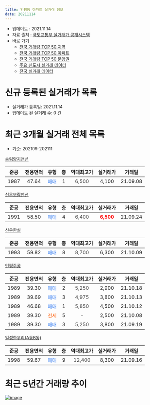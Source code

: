 ```yaml
---
title: 인평동 아파트 실거래 정보
date: 20211114
---
```


* 업데이트 : 2021.11.14
* 자료 출처 : [국토교통부 실거래가 공개시스템](http://rt.molit.go.kr)
* 바로 가기
    * [전국 거래량 TOP 50 지역](https://apt-info.github.io/apt-trade-info/tr)
    * [전국 거래량 TOP 50 아파트](https://apt-info.github.io/apt-trade-info/ta)
    * [전국 거래량 TOP 50 분양권](https://apt-info.github.io/apt-trade-info/tb)
    * [주요 신도시 실거래 데이터](https://apt-info.github.io/apt-trade-info/newtown)
    * [전국 실거래 데이터](https://apt-info.github.io/apt-trade-info/all)



<script async src="https://pagead2.googlesyndication.com/pagead/js/adsbygoogle.js"></script>
<!-- 기본광고 -->
<ins class="adsbygoogle"
     style="display:block"
     data-ad-client="ca-pub-1142216861245946"
     data-ad-slot="4805727019"
     data-ad-format="auto"
     data-full-width-responsive="true"></ins>
<script>
     (adsbygoogle = window.adsbygoogle || []).push({});
</script>


# 신규 등록된 실거래가 목록

* 실거래가 등록일: 2021.11.14
* 업데이트 된 실거래 수: 0 건




<script async src="https://pagead2.googlesyndication.com/pagead/js/adsbygoogle.js"></script>
<!-- 기본광고 -->
<ins class="adsbygoogle"
     style="display:block"
     data-ad-client="ca-pub-1142216861245946"
     data-ad-slot="4805727019"
     data-ad-format="auto"
     data-full-width-responsive="true"></ins>
<script>
     (adsbygoogle = window.adsbygoogle || []).push({});
</script>


# 최근 3개월 실거래 전체 목록
* 기준: 202109-202111


[송림양지맨션](https://search.naver.com/search.naver?query=%EC%86%A1%EB%A6%BC%EC%96%91%EC%A7%80%EB%A7%A8%EC%85%98)

|준공|전용면적|유형|층|역대최고가|실거래가|거래일|
|:---:|:---:|:---:|:---:|:---:|:---:|:---:|
|1987|47.64|<span style="color:#4285F3">매매</span>|1|<span style="color:#444444">6,500</span>|4,100|21.09.08|

[신우보람맨션](https://search.naver.com/search.naver?query=%EC%8B%A0%EC%9A%B0%EB%B3%B4%EB%9E%8C%EB%A7%A8%EC%85%98)

|준공|전용면적|유형|층|역대최고가|실거래가|거래일|
|:---:|:---:|:---:|:---:|:---:|:---:|:---:|
|1991|58.50|<span style="color:#4285F3">매매</span>|4|<span style="color:#444444">6,400</span>|<b><span style="color:#FF0000">6,500</span></b>|21.09.24|

[신우한실](https://search.naver.com/search.naver?query=%EC%8B%A0%EC%9A%B0%ED%95%9C%EC%8B%A4)

|준공|전용면적|유형|층|역대최고가|실거래가|거래일|
|:---:|:---:|:---:|:---:|:---:|:---:|:---:|
|1993|59.82|<span style="color:#4285F3">매매</span>|8|<span style="color:#444444">8,700</span>|6,300|21.10.09|

[인평주공](https://search.naver.com/search.naver?query=%EC%9D%B8%ED%8F%89%EC%A3%BC%EA%B3%B5)

|준공|전용면적|유형|층|역대최고가|실거래가|거래일|
|:---:|:---:|:---:|:---:|:---:|:---:|:---:|
|1989|39.30|<span style="color:#4285F3">매매</span>|2|<span style="color:#444444">5,250</span>|2,900|21.10.18|
|1989|39.69|<span style="color:#4285F3">매매</span>|3|<span style="color:#444444">4,975</span>|3,800|21.10.13|
|1989|46.68|<span style="color:#4285F3">매매</span>|1|<span style="color:#444444">5,850</span>|4,500|21.10.12|
|1989|39.30|<span style="color:#FF5A00">전세</span>|5|<span style="color:#444444">-</span>|2,500|21.10.08|
|1989|39.30|<span style="color:#4285F3">매매</span>|3|<span style="color:#444444">5,250</span>|3,800|21.09.19|

[일성한우리(A동B동)](https://search.naver.com/search.naver?query=%EC%9D%BC%EC%84%B1%ED%95%9C%EC%9A%B0%EB%A6%AC%28A%EB%8F%99B%EB%8F%99%29)

|준공|전용면적|유형|층|역대최고가|실거래가|거래일|
|:---:|:---:|:---:|:---:|:---:|:---:|:---:|
|1998|59.67|<span style="color:#4285F3">매매</span>|9|<span style="color:#444444">12,400</span>|8,300|21.09.16|



<script async src="https://pagead2.googlesyndication.com/pagead/js/adsbygoogle.js"></script>
<!-- 기본광고 -->
<ins class="adsbygoogle"
     style="display:block"
     data-ad-client="ca-pub-1142216861245946"
     data-ad-slot="4805727019"
     data-ad-format="auto"
     data-full-width-responsive="true"></ins>
<script>
     (adsbygoogle = window.adsbygoogle || []).push({});
</script>


# 최근 5년간 거래량 추이


<div style="width:100%;">
    <canvas id="deal_progress" height="200"></canvas>
</div>

<script>
new Chart(document.getElementById("deal_progress"), {
    type: 'line',
    data: {
        labels: ['16.01','16.02','16.03','16.04','16.05','16.06','16.07','16.08','16.09','16.10','16.11','16.12','17.01','17.02','17.03','17.04','17.05','17.06','17.07','17.08','17.09','17.10','17.11','17.12','18.01','18.02','18.03','18.04','18.05','18.06','18.07','18.08','18.09','18.10','18.11','18.12','19.01','19.02','19.03','19.04','19.05','19.06','19.07','19.08','19.09','19.10','19.11','19.12','20.01','20.02','20.04','20.05','20.06','20.07','20.08','20.09','20.10','20.11','20.12','21.01','21.02','21.03','21.04','21.05','21.06','21.07','21.08','21.09','21.10'],
        datasets: [{
            label: '매매/분양권',
            data: [2,13,10,5,3,3,5,1,2,5,5,6,1,3,2,1,2,3,6,5,4,1,1,1,1,6,5,2,5,3,3,4,5,1,0,1,2,0,1,1,1,2,1,2,2,3,2,4,4,3,2,1,1,2,6,1,3,7,5,7,10,5,7,5,6,5,1,4,4],
            borderColor: "rgba(66, 133, 243, 1)",
            backgroundColor: "rgba(66, 133, 243, 0.05)",
            borderWidth: 1,
            pointRadius: 0,
            fill: false,
            lineTension: 0
        },{
            label: '전/월세',
            data: [2,3,5,0,2,2,1,4,1,2,1,1,2,1,1,1,1,3,1,0,3,3,1,1,1,3,2,1,1,1,0,0,1,0,1,3,3,2,1,1,1,1,0,0,2,6,2,3,4,3,0,0,3,2,1,2,0,2,4,1,0,2,1,2,1,3,1,0,1],
            borderColor: "rgba(255, 90, 0, 1)",
            backgroundColor: "rgba(255, 90, 0, 0.05)",
            borderWidth: 1,
            pointRadius: 0,
            fill: false,
            lineTension: 0
        },{
            label: '합계',
            data: [4,16,15,5,5,5,6,5,3,7,6,7,3,4,3,2,3,6,7,5,7,4,2,2,2,9,7,3,6,4,3,4,6,1,1,4,5,2,2,2,2,3,1,2,4,9,4,7,8,6,2,1,4,4,7,3,3,9,9,8,10,7,8,7,7,8,2,4,5],
            borderColor: "rgba(0, 0, 0, 1)",
            backgroundColor: "rgba(0, 0, 0, 0.03)",
            borderWidth: 0.1,
            pointRadius: 0,
            fill: true,
            lineTension: 0
        }
        ]
    },
    options: {
        responsive: true,
        title: {
            display: false
        },
        tooltips: {
            mode: 'index',
            intersect: false
        },
        hover: {
            mode: 'nearest',
            intersect: true
        },
        scales: {
            xAxes: [{
                display: true,
                scaleLabel: {
                    display: true,
                    labelString: '년/월'
                }
            }],
            yAxes: [{
                display: true,
                ticks: {
                    suggestedMin: 0,
                },
                scaleLabel: {
                    display: true,
                    labelString: '실거래 수'
                }
            }]
        }
    }
});

</script>


[![image](https://apt-info.github.io/images/2020-01-03-apt-trade-info/1024x500.png)](https://play.google.com/store/apps/details?id=com.aptinfo.apttradeinfo)

